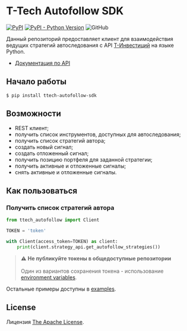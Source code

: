 # T-Tech Autofollow SDK

[![PyPI](https://img.shields.io/pypi/v/ttech-autofollow-sdk)](https://pypi.org/project/ttech-autofollow-sdk/)
[![PyPI - Python Version](https://img.shields.io/pypi/pyversions/ttech-autofollow-sdk)](https://www.python.org/downloads/)
![GitHub](https://img.shields.io/github/license/RussianInvestments/python-autofollow-sdk)
<!-- ![PyPI - Downloads](https://img.shields.io/pypi/dm/ttech-autofollow-sdk) -->

Данный репозиторий предоставляет клиент для взаимодействия ведущих стратегий автоследования с API [Т-Инвестиций]((https://www.tinkoff.ru/invest/)) на языке Python.

- [Документация по API](https://developer.tbank.ru/invest/services/autofollow/head-autofollow)
<!-- - [Документация по клиенту](https://RussianInvestments.github.io/python-autofollow-sdk/) -->

## Начало работы

<!-- terminal -->

```
$ pip install ttech-autofollow-sdk
```

## Возможности

- REST клиент;
- получить список инструментов, доступных для автоследования;
- получить список стратегий автора;
- создать новый сигнал;
- создать отложенный сигнал;
- получить позицию портфеля для заданной стратегии;
- получить активные и отложенные сигналы;
- снять активные и отложенные сигналы.

## Как пользоваться

### Получить список стратегий автора

```python
from ttech_autofollow import Client

TOKEN = 'token'

with Client(access_token=TOKEN) as client:
    print(client.strategy_api.get_autofollow_strategies())
```

> :warning: **Не публикуйте токены в общедоступные репозитории**<br/><br/>
> Один из вариантов сохранения токена - использование [environment variables](https://github.com/RussianInvestments/python-autofollow-sdk/blob/release/main/examples/get_strategies.py).

Остальные примеры доступны в [examples](https://github.com/RussianInvestments/python-autofollow-sdk/blob/release/main/examples/).


## License

Лицензия [The Apache License](https://github.com/RussianInvestments/invest-python/blob/main/LICENSE).

